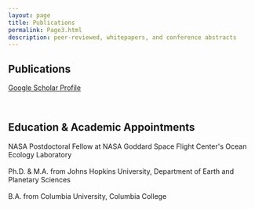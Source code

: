 ```yaml
---
layout: page
title: Publications
permalink: Page3.html
description: peer-reviewed, whitepapers, and conference abstracts
---
```


## Publications
<a href="https://scholar.google.com/citations?user=X-cCqywAAAAJ&hl=en" target="_blank">Google Scholar Profile</a>

<br>


## Education & Academic Appointments 
NASA Postdoctoral Fellow at NASA Goddard Space Flight Center's Ocean Ecology Laboratory <br>
<br>
Ph.D. & M.A. from Johns Hopkins University, Department of Earth and Planetary Sciences <br>
<br>
B.A. from Columbia University, Columbia College
